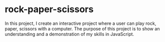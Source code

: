 # rock-paper-scissors
In this project, I create an interactive project where a user can play rock, paper, scissors with a computer. The purpose of this project is to show an understanding and a demonstration of my skills in JavaScript. 
